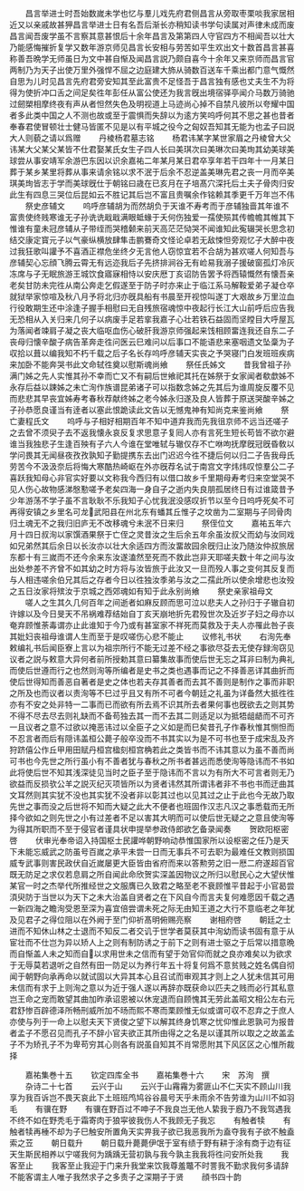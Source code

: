 <!-- { "loadSidebar": true } -->
　　昌言举进士时吾始数嵗未学也忆与羣儿戏先府君侧昌言从旁取枣栗啖我家居相近又以亲戚故甚狎昌言举进士日有名吾后渐长亦稍知读书学句读属对声律未成而废昌言闻吾废学虽不言察其意甚恨后十余年昌言及第第四人守官四方不相闻吾以壮大乃能感悔摧折复学又数年游京师见昌言长安相与劳苦如平生欢出文十数首昌言甚喜称善吾晩学无师虽日为文中甚自惭及闻昌言説乃颇自喜今十余年又来京师而昌言官两制乃为天子出使万里外强悍不屈之边庭建大斾从骑数百送车千乘出都门意气慨然自思为儿时见昌言先府君旁安知其至此富贵不足怪吾于昌言独有感也丈夫生不为将得为使折冲口舌之间足矣徃年彭任从富公使还为我言旣出境宿驿亭闻介马数万骑驰过劒槊相摩终夜有声从者怛然失色及明视道上马迹尚心掉不自禁凡彼所以夸耀中国者多此类中国之人不测也故或至于震惧而失辞以为逺方笑呜呼何其不思之甚也昔者奉春君使冒顿壮士健马皆匿不见是以有平城之役今之匈奴吾知其无能为也孟子曰説大人则藐之请以爲赠
　　丹棱杨君墓志铭
　　杨君讳某字某世家眉之丹棱曾大父讳某大父某父某皆不仕君娶某氏女生子四人长曰美琪次曰美琳次曰美珣其幼美球美球尝从事安靖军余游巴东因以识余嘉祐二年某月某日君卒享年若干四年十一月某日葬于某乡某里将葬从事来请余铭以求不泯于后余不忍逆盖美琳先君之丧一月而卒美琪美珣皆志于学而美球旣仕于朝铭曰歳在已亥月在子培髙穴深托后土夫子骨肉归安此生有四息三哭位后昆如云不胜记其后岂不富且贵嘱余作铭赖其季更千万年岂不伟
　　祭史彦辅文
　　呜呼彦辅胡为而然胡负于天谁不寿考而于彦辅独啬其年谁不富贵使终贱寒谁无子孙诜诜戢戢满眼蚳蝝于夭何伤独爱一孺使殒其传幨幨其帷其下惟谁有童未冠彦辅从子带绖而哭稽颡来前天高茫茫恸哭不闻谁知此寃辍哭长思念初结交康定寳元子以气豪纵横放肆隼击鹏鶱奇文怪论卓若无敌悚怛旁观忆子大醉中夜过我狂歌叫讙予不喜酒正襟危坐终夕无言他人窃惊宜若不合胡为甚欢嗟人何知吾与彦辅契心忘顔飞腾云霄无有远迩我后子先挤排涧谷无有崄易我溺子援破窗孤灯冷灰冻席与子无眠旅游王城饮食寤寐相恃以安庆厯丁亥诏防告罢予将西辕慨然有懐吾亲老矣甘防未完徃从南公奔走乞假遂至于防子时亦来止于临江系马解鞍爱弟子凝仓卒就狱举家惊喧及秋八月予将北归亦旣具船有书晨至开视惊叫遂丁大艰故乡万里泣血行役敢期生还中涂逢子握手相慰曰无自残旅宿魂惊中夜起行长江大山前呼后应告我无恐相从入关归来几何子以病废手足若挛我嘉子心壮若铁石益固而坚瞠目大呼屋瓦为落闻者竦肩子凝之丧大临呕血伤心破肝我游京师强起来饯相顾畱连我还自东二子丧母归懐辛酸子病告革奔走徃问医云巳难问以后事口不能语悲来塞咽遗文坠稾为子収拾以葺以编我知不朽千载之后子名长存呜呼彦辅天实丧之予哭寝门白发班班疾病来加卧不能奔哭书此文命轼徃奠以慰斯魂尚飨
　　祭任氏姊文
　　昔我曾祖子孙满门姊之先人实惟其孙不幸而亡又不有嗣后世飨祀其托在姊祭于女家闻者欷歔姊不永存后益以踈姊之未亡洵作族谱昆弟诸子可以指数念姊之先其后为谁周旋反覆不见而悲悲其早丧宜姊寿考春秋荐献终姊之老今姊永归遂及良人皆葬于原送哭酸辛姊之子孙恭愿良谨当有逹者以塞此恨跪读此文告以无憾鬼神有知尚克来鉴尚飨
　　祭亡妻程氏文
　　呜呼与子相好相期百年不知中道弃我而先我徂京师不远当还嗟子之去曾不须臾子去不返我懐永哀反复求思意子复囘人亦有言死生短长苟皆不欲尔避谁当我独悲子生逢百殃有子六人今谁在堂唯轼与辙仅存不亡咻呴抚摩旣冠旣昏敎以学问畏其无闻昼夜孜孜孰知子勤提携东去出门迟迟今徃不捷后何以归二子告我母氏劳苦今不汲汲奈后将悔大寒酷热崎岖在外亦旣荐名试于南宫文字炜炜叹惊羣公二子喜跃我知母心非官实好要以文称我今西归有以借口故乡千里期母寿考归来空堂哭不见人伤心故物感涕慇懃嗟予老矣四海一身自子之逝内失良朋孤居终日有过谁箴昔予少年游荡不学子虽不言耿耿不乐我知子心忧我泯没感叹折节以至今日呜呼死矣不可再得安镇之乡里名可龙武阳县在州北东有蟠其丘惟子之坟凿为二室期与子同骨肉归土魂无不之我归旧庐无不改移魂兮未泯不日来归
　　祭侄位文
　　嘉祐五年六月十四日叔洵以家馔酒果祭于亡侄之灵昔汝之生后余五年余虽汝叔父而幼与汝同戏如兄弟然其后余日以长汝亦以壮大余适四方而汝畱故园余旣归止汝乃随汝仲叔旅居东都十有三嵗而不还今余来东汝遂溘然至死而不救此岂非天耶嗟夫数十年之间与汝出处参差不齐曾不如其幼之时方将与汝皆旅于此汝又一旦而殁人事之变何其反复而与人相违嗟余伯兄其后之存者今日以徃独汝季弟与汝之二孺此所以使余增悲也汝殁之五日汝家将殡汝于京城之西郊魂如有知于此永别尚飨
　　祭史亲家祖母文
　　嗟人之生其久几何百年之间逝者如麻反顾而思可泣以悲夫人之孙归于子辙自初许嫁以及今日旻天不吊祸难荐结始自丁亥天崩地折先君殁世次及近岁子妇之母亦以奄弃顾惟荼毒谓亦止此谁知于今乃或有甚室家不祥死而莫救及于夫人亦罹此咎子丧其妣妇丧祖母谁谓人生而至于是叹嗟伤心悲不能止
　　议修礼书状
　　右洵先奉敕编礼书后闻臣寮上言以为祖宗所行不能无过差不经之事欲尽芟去无使存録洵窃见议者之説与敕意大异何者前所授勅其意曰纂集故事而使后世无忘之耳非曰制为典礼而使后世遵而行之也然则洵等所编者是史书之类也遇事而记之不择善恶详其曲折而使后世得知而善恶自著者是史之体也若夫存其善者而去其不善则是制作之事而非职之所及也而议者以责洵等不巳过乎且又有所不可者今朝廷之礼虽为详备然大抵徃徃亦有不安之处非特一二事而已而欲有所去焉不识其所去者果何事也旣欲去之则其势不得不尽去尽去则礼缺而不备苟独去其一而不去其二则适足以为抵牾龃龉而不可齐一且议者之意不过欲以掩恶讳过以全臣子之义如是而巳矣昔孔子作春秋惟其恻怛而不忍言者而后有隠讳盖桓公薨子般卒没而不书其实以为是不可书也至于成宋乱及齐狩跻僖公作丘甲用田赋丹桓宫楹刻桓宫桷若此之类皆书而不讳其意以为虽不善而尚可书也今先世之所行虽小有不善者犹与春秋之所书者甚远而悉使洵等隐讳而不书如此将使后世不知其浅深徒见当时之臣子至于隐讳而不言以为有所大不可言者则无乃欲益而反损欤公羊之説灭纪灭项皆所以为贤者讳然其所谓讳者非不书也书而迂曲其文耳然则其实犹不没也其实犹不没者非以彰其过也以见其过之止于此也今无故乃取先世之事而没之后世将不知而大疑之此大不便者也班固作汉志凡汉之事悉载而无所择今欲如之则先世之小有过差者不足以害其大明而可以使后世无疑之之意且使洵等为得其所职而不至于侵官者谨具状申提举参政侍郎欲乞备录闻奏
　　贺欧阳枢密啓
　　伏审光奉帝诏入持国枢士民讙哗朝野响动恭惟国家所以设枢密之任乃是天下未能忘威武之防虽号百嵗之承平未尝一日而无事兵不可去职为最难任文教则损国威专武事则害民政伏自近嵗屡更大臣皆由省府而来以答勲劳之旧一厯二府遂超百官既无防足之求仅若息肩之所自闻此命欣贺实深盖因物议之所归以慰民心之大望伏惟某官一时之杰举代所推经世之文服膺已久致君之略至老不衰顾惟平昔起于小官曷尝湏臾防于当世以为天下之未大治盖自贤者之在下风自今而言夫复何难愿因千载之遇一新四海之瞻洵受恩至深为喜宜倍尝谓未死之际无由知王道之大行不意临老之年犹及见君子之得位阻以在外阙于至门仰祈髙明俯赐亮察
　　谢相府啓
　　朝廷之士进而不知休山林之士退而不知反二者交讥于世学者莫获其中洵幼而读书固有意于从宦壮而不仕岂为异以矫人上之则有制防诱之于前下之则有进士驱之于后常以措意晩而自惭盖人未之知而自以求用世未之信而有望于効官仰而就之良亦难矣以为欲求于无辱莫若退听之自然有田一防足以为养行年五十将复何爲不意贫贱之姓名偶自彻闻于朝野向承再命以就试固以大异其本心且召试而审观其才则上之人犹未信其可用未信而有求于上则洵之意以为近于强人遂以再辞亦既获命以匹夫之贱而必行其私意岂王命之宠而敢望其曲加昨承诏恩被以休宠退而自顾愧其无劳此盖昭文相公左右元君舒惨百辟德泽所畅刑威所加不旸而熙不寒而栗顾惟无似或谓可収不忍弃之于庶人亦使与列于一命上以慰夫天下贤俊之望下以解其终身饥寒之忧仰惟此恩孰可为报昔者孟子不愿召见而孔子不辞小官夫欲正其所由得之之名是以谨其所以取之之故盖孟子不为矫孔子不为卑苟穷其心则各有説虽自知其不肖常愿附其下风区区之心惟所裁择


　　嘉祐集巻十五
　　钦定四库全书
　　嘉祐集巻十六
　　宋　苏洵　撰
　　杂诗二十七首
　　云兴于山
　　云兴于山霿霿为雾匪山不仁天实不顾山川我享为我百诉岂不畏天哀此下土班班鸤鸠谷谷晨号天乎未雨余不告劳谁为山川不如羽毛
　　有骥在野
　　有骥在野百过不呻子不我良岂无他人絷我于廐乃不我驾遇我不终不如在野秃毛于霜寄肉于狼寜彼我伤人不我顾无子我忘
　　有触者犊
　　有触者犊再棰不却为子巳触安所置角天实畀我子欲已我恶我所为盍夺我有子欲不触盍索之苙
　　朝日载升
　　朝日载升薨薨伊氓于室有绩于野有耕于涂有商于边有征天生斯民相养以宁嗟我何为踽踽无营初孰与我今孰主我我将徃问安所处我
　　我客至止
　　我客至止我迎于门来升我堂来饮我尊羞鼈不时詈我不勤求我何多请辞不能客谓主人唯子我然求子之多责子之深期子于贤
　　顔书四十韵
